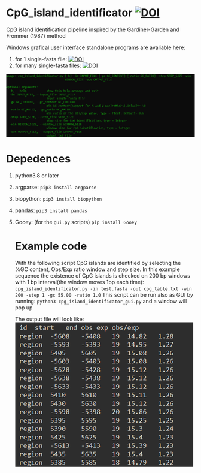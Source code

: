 # CpG_island_identificator [![DOI](https://zenodo.org/badge/DOI/10.5281/zenodo.5807918.svg)](https://doi.org/10.5281/zenodo.5807918)
CpG island identification pipeline inspired by the  Gardiner-Garden and Frommer (1987) method 

Windows grafical user interface standalone programs are avaliable here:   
1. for 1 single-fasta file: [![DOI](https://zenodo.org/badge/DOI/10.5281/zenodo.5806729.svg)](https://doi.org/10.5281/zenodo.5806729)  
2. for many single-fasta files: [![DOI](https://zenodo.org/badge/DOI/10.5281/zenodo.5807776.svg)](https://doi.org/10.5281/zenodo.5807776)

![](img/arguments.png) 

# **Depedences**

1. python3.8 or later

2. argparse: `pip3 install argparse`  

3. biopython: `pip3 install biopython`

4. pandas: `pip3 install pandas`  

5. Gooey: (for the `gui.py` scripts) `pip install Gooey`
   
   # **Example code**
   
   With the following script CpG islands are identified by selecting the %GC content, Obs/Exp ratio  window and step size. In this example sequence the existence of CpG islands is checked on 200 bp windows with 1 bp interval(the window moves 1bp each time):                     
   `cpg_island_identificator.py -in test.fasta -out cpg_table.txt -win 200 -step 1 -gc 55.00 -ratio 1.0`
   This script can be run also as GUI by running: `python3 cpg_island_identificator_gui.py` and a window will pop up                                                      
   
   The output file will look like:   
   ![](img/example.png)
